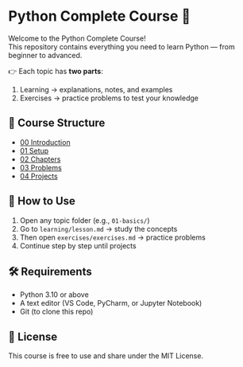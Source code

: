 # Python Complete Course 🐍
Welcome to the Python Complete Course!  
This repository contains everything you need to learn Python — from beginner to advanced.  

👉 Each topic has **two parts**:
1. Learning → explanations, notes, and examples  
2. Exercises → practice problems to test your knowledge

## 📂 Course Structure
- [00 Introduction](./introduction)  
- [01 Setup](./setup)  
- [02 Chapters](./chapters)  
- [03 Problems](./problems)    
- [04 Projects](./projects)

## 🚀 How to Use
1. Open any topic folder (e.g., `01-basics/`)  
2. Go to `learning/lesson.md` → study the concepts  
3. Then open `exercises/exercises.md` → practice problems  
4. Continue step by step until projects

## 🛠 Requirements
- Python 3.10 or above
- A text editor (VS Code, PyCharm, or Jupyter Notebook)
- Git (to clone this repo)

## 📜 License
This course is free to use and share under the MIT License.
